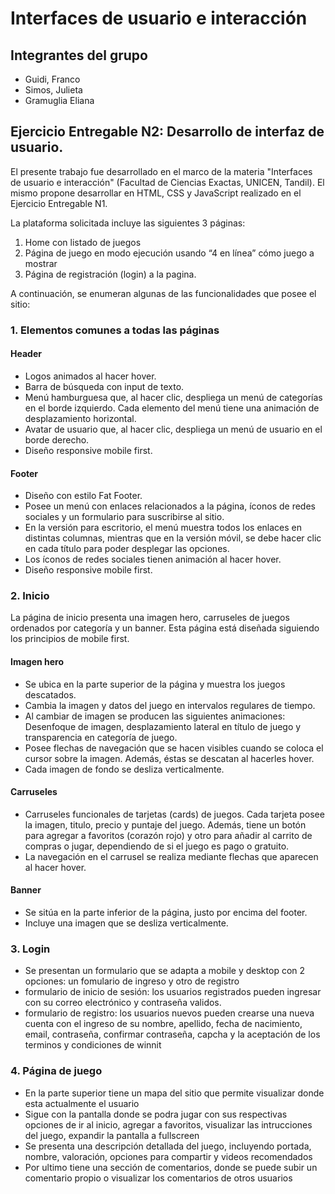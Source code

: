 # Interfaces de usuario e interacción
## Integrantes del grupo
- Guidi, Franco
- Simos, Julieta
- Gramuglia Eliana

## Ejercicio Entregable N2: Desarrollo de interfaz de usuario.
El presente trabajo fue desarrollado en el marco de la materia "Interfaces de usuario e interacción" (Facultad de Ciencias Exactas, UNICEN, Tandil). El mismo propone desarrollar en HTML, CSS y JavaScript realizado en el Ejercicio Entregable N1.

La plataforma solicitada incluye las siguientes 3 páginas:
1. Home con listado de juegos
2. Página de juego en modo ejecución usando “4 en línea” cómo juego a mostrar
3. Página de registración (login) a la pagina.

A continuación, se enumeran algunas de las funcionalidades que posee el sitio:
### 1. Elementos comunes a todas las páginas
#### Header
- Logos animados al hacer hover.
- Barra de búsqueda con input de texto.
- Menú hamburguesa que, al hacer clic, despliega un menú de categorías en el borde izquierdo. Cada elemento del menú tiene una animación de desplazamiento horizontal.
- Avatar de usuario que, al hacer clic, despliega un menú de usuario en el borde derecho.
- Diseño responsive mobile first.

#### Footer
- Diseño con estilo Fat Footer.
- Posee un menú con enlaces relacionados a la página, íconos de redes sociales y un formulario para suscribirse al sitio.
- En la versión para escritorio, el menú muestra todos los enlaces en distintas columnas, mientras que en la versión móvil, se debe hacer clic en cada título para poder desplegar las opciones.
- Los íconos de redes sociales tienen animación al hacer hover.
- Diseño responsive mobile first.

### 2. Inicio
La página de inicio presenta una imagen hero, carruseles de juegos ordenados por categoría y un banner. Esta página está diseñada siguiendo los principios de mobile first.

#### Imagen hero
- Se ubica en la parte superior de la página y muestra los juegos descatados.
- Cambia la imagen y datos del juego en intervalos regulares de tiempo.
- Al cambiar de imagen se producen las siguientes animaciones: Desenfoque de imagen, desplazamiento lateral en título de juego y transparencia en categoría de juego.
- Posee flechas de navegación que se hacen visibles cuando se coloca el cursor sobre la imagen. Además, éstas se descatan al hacerles hover.
- Cada imagen de fondo se desliza verticalmente.

#### Carruseles
- Carruseles funcionales de tarjetas (cards) de juegos. Cada tarjeta posee la imagen, titulo, precio y puntaje del juego. Además, tiene un botón para agregar a favoritos (corazón rojo) y otro para añadir al carrito de compras o jugar, dependiendo de si el juego es pago o gratuito.
- La navegación en el carrusel se realiza mediante flechas que aparecen al hacer hover.

#### Banner
- Se sitúa en la parte inferior de la página, justo por encima del footer.
- Incluye una imagen que se desliza verticalmente.

### 3. Login
- Se presentan un formulario que se adapta a mobile y desktop con 2 opciones:  un fomulario de ingreso y otro de registro
- formulario de inicio de sesión: los usuarios registrados pueden ingresar con su correo electrónico y contraseña validos.
- formulario de registro: los usuarios nuevos pueden crearse una nueva cuenta con el ingreso de su nombre, apellido, fecha de nacimiento, email, contraseña, confirmar contraseña, capcha y la aceptación de los terminos y condiciones de winnit

### 4. Página de juego
- En la parte superior tiene un mapa del sitio que permite visualizar donde esta actualmente el usuario
- Sigue con la pantalla donde se podra jugar con sus respectivas opciones de ir al inicio, agregar a favoritos, visualizar las intrucciones del juego, expandir la pantalla a fullscreen
- Se presenta una descripción detallada del juego, incluyendo portada, nombre, valoración, opciones para compartir y videos recomendados 
- Por ultimo tiene una sección de comentarios, donde se puede subir un comentario propio o visualizar los comentarios de otros usuarios

